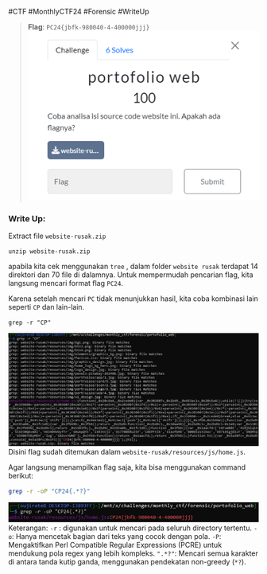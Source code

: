 #CTF #MonthlyCTF24 #Forensic #WriteUp 

> **Flag**: `PC24{jbfk-980040-4-400000jjj}`
![portofolio_web00.png](./img/portofolio_web00.png)
### Write Up:
Extract file `website-rusak.zip`
```
unzip website-rusak.zip
```

apabila kita cek menggunakan `tree` , dalam folder `website rusak` terdapat 14 direktori dan 70 file di dalamnya. Untuk mempermudah pencarian flag, kita langsung mencari format flag `PC24`. 

Karena setelah mencari `PC` tidak menunjukkan hasil, kita coba kombinasi lain seperti `CP` dan lain-lain.

```
grep -r "CP"
```

![portofolio_web01.png](./img/portofolio_web01.png)
Disini flag sudah ditemukan dalam `website-rusak/resources/js/home.js`.

Agar langsung menampilkan flag saja, kita bisa menggunakan command berikut:
```bash
grep -r -oP "CP24{.*?}"
```

![portofolio_web02.png](./img/portofolio_web02.png)
Keterangan:
`-r` : digunakan untuk mencari pada seluruh directory tertentu.
`-o`: Hanya mencetak bagian dari teks yang cocok dengan pola.
`-P`: Mengaktifkan Perl Compatible Regular Expressions (PCRE) untuk mendukung pola regex yang lebih kompleks.
`".*?"`: Mencari semua karakter di antara tanda kutip ganda, menggunakan pendekatan non-greedy (`*?`).